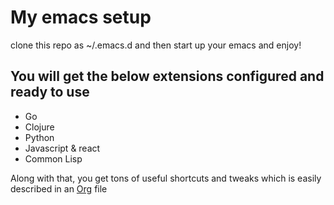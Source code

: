 # My emacs setup
clone this repo as ~/.emacs.d and then start up your emacs and enjoy!

## You will get the below extensions configured and ready to use

* Go
* Clojure
* Python
* Javascript & react
* Common Lisp

Along with that, you get tons of useful shortcuts and tweaks which is easily described in an [Org](https://github.com/yehohanan7/emacsd/blob/master/john.org) file
